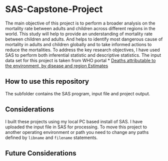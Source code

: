 # SAS-Capstone-Project
The main objective of this project is to perform a broader analysis on the mortality rate between adults and children across different regions in the world. This study will help to provide an understanding of mortality rate between children and adults. And helps to identify most dangerous cause of mortality in adults and children globally and to take informed actions to reduce the mortalities. To address the key research objectives, I have used SAS to perform both inferential statistic and descriptive statistics. The input data set for this project is taken from WHO portal * [Deaths attributable to the environment, by disease and region Estimates](https://apps.who.int/gho/data/node.main.ENVDEATHSBYDISEASE?lang=en)

## How to use this repository
The subfolder contains the SAS program, input file and project output. 

## Considerations
I built these projects using my local PC based install of SAS. I have uploaded the input file in SAS for processing. To move this project to another operating environment or path you need to change any paths defined by `libname` and `filename` statements. 

## Future Considerations
